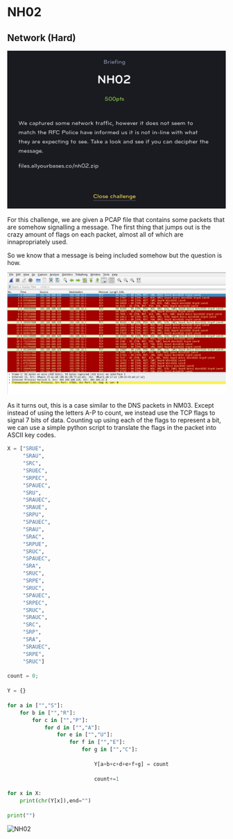 # NH02
## Network (Hard)

![NH02](NH02.png)

For this challenge, we are given a PCAP file that contains some packets that are somehow signalling a message. The first thing that jumps out is the crazy amount of flags on each packet, almost all of which are innapropriately used.

So we know that a message is being included somehow but the question is how.

![NH02](NH02_1.png)

As it turns out, this is a case similar to the DNS packets in NM03. Except instead of using the letters A-P to count, we instead use the TCP flags to signal 7 bits of data. Counting up using each of the flags to represent a bit, we can use a simple python script to translate the flags in the packet into ASCII key codes.

```python
X = ["SRUE",
     "SRAU",
     "SRC",
     "SRUEC",
     "SRPEC",
     "SPAUEC",
     "SRU",
     "SRAUEC",
     "SRAUE",
     "SRPU",
     "SPAUEC",
     "SRAU",
     "SRAC",
     "SRPUE",
     "SRUC",
     "SPAUEC",
     "SRA",
     "SRUC",
     "SRPE",
     "SRUC",
     "SPAUEC",
     "SRPEC",
     "SRUC",
     "SRAUC",
     "SRC",
     "SRP",
     "SRA",
     "SRAUEC",
     "SRPE",
     "SRUC"]

count = 0;

Y = {}

for a in ["","S"]:
    for b in ["","R"]:
        for c in ["","P"]:
            for d in ["","A"]:
                for e in ["","U"]:
                    for f in ["","E"]:
                        for g in ["","C"]:

                            Y[a+b+c+d+e+f+g] = count

                            count+=1

for x in X:
    print(chr(Y[x]),end="")

print("")
````

![NH02](NH02_2.png)
